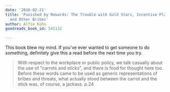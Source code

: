 ```yaml
---
date: '2016-02-21'
title: 'Punished by Rewards: The Trouble with Gold Stars, Incentive Plans, A''s, Praise
  and Other Bribes'
author: Alfie Kohn
goodreads_book_id: 541132

---
```

This book blew my mind. If you've ever wanted to get someone to do something, definitely give this a read before the next time you try.

<blockquote>
With respect to the workplace or public policy, we talk casually about the use of "carrots and sticks", and there is food for thought here too. Before these words came to be used as generic representations of bribes and threats, what actually stood between the carrot and the stick was, of course, a jackass.
p.24
</blockquote>
